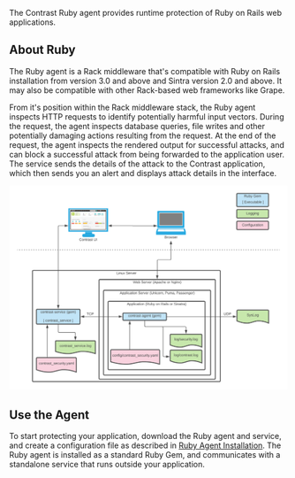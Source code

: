<!-- 
title: "Ruby Agent Overview "
description: "Troubleshooting the Ruby Agent"
tags: "installation Ruby on Rails agent troubleshooting"
-->

The Contrast Ruby agent provides runtime protection of Ruby on Rails web applications. 

## About Ruby 

The Ruby agent is a Rack middleware that's compatible with Ruby on Rails installation from version 3.0 and above and Sintra version 2.0 and above. It may also be compatible with other Rack-based web frameworks like Grape. 

From it's position within the Rack middleware stack, the Ruby agent inspects HTTP requests to identify potentially harmful input vectors. During the request, the agent inspects database queries, file writes and other potentially damaging actions resulting from the request. At the end of the request, the agent inspects the rendered output for successful attacks, and can block a successful attack from being forwarded to the application user. The service sends the details of the attack to the Contrast application, which then sends you an alert and displays attack details in the interface. 

<a href="assets/images/Ruby-agent-arch.png" rel="lightbox" title="Ruby agent architecture"><img class="thumbnail" src="assets/images/Ruby-agent-arch.png"/></a>

## Use the Agent 

To start protecting your application, download the Ruby agent and service, and create a configuration file as described in [Ruby Agent Installation](installation-ruby.html#ruby-install). The Ruby agent is installed as a standard Ruby Gem, and communicates with a standalone service that runs outside your application.
